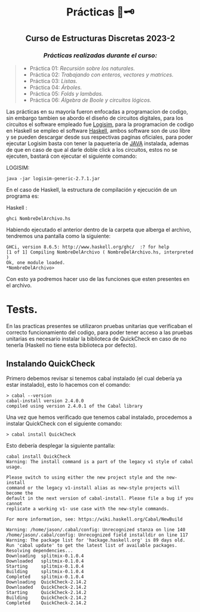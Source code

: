 <div align="center">

# Prácticas 📜🗝️

##   Curso de Estructuras Discretas 2023-2
 
###  <em> Prácticas realizadas durante el curso: </em>
</div>

> -  Práctica 01: <em> Recursión sobre los naturales. </em>
> -  Práctica 02: <em> Trabajando con enteros, vectores y matrices. </em>
> -  Práctica 03: <em> Listas. </em>
> -  Práctica 04: <em> Árboles. </em>
> -  Práctica 05: <em> Folds y lambdas. </em>
> -  Práctica 06: <em> Álgebra de Boole y circuitos lógicos. </em>




Las prácticas en su mayoría fueron enfocadas a programacion de codigo, sin embargo tambien se abordo el diseño de circuitos digitales, para los circuitos el software empleado fue [Logisim](http://www.cburch.com/logisim/), para la programacion de codigo en Haskell se empleo el software [Haskell](https://www.haskell.org/), ambos software son de uso libre y se pueden descargar desde sus respectivas paginas oficiales, para poder ejecutar Logisim basta con tener la paqueteria de [JAVA](https://www.oracle.com/java/technologies/downloads/) instalada, ademas de que en caso de que al darle doble click a los circuitos, estos no se ejecuten, bastará con ejecutar el siguiente comando:

LOGISIM:
```
java -jar logisim-generic-2.7.1.jar
```

En el caso de Haskell, la estructura de compilación y ejecución de un programa es:

Haskell :
```
ghci NombreDelArchivo.hs
```

Habiendo ejecutado el anterior dentro de la carpeta que alberga el archivo, tendremos una pantalla como la siguiente:

```
GHCi, version 8.6.5: http://www.haskell.org/ghc/  :? for help
[1 of 1] Compiling NombreDelArchivo ( NombreDelArchivo.hs, interpreted )
Ok, one module loaded.
*NombreDelArchivo>
```

Con esto ya podremos hacer uso de las funciones que esten presentes en el archivo.


# Tests.

En las practicas presentes se utilizaron pruebas unitarias que verificaban el correcto funcionamiento del codigo, para poder tener acceso a las pruebas unitarias
es necesario instalar la biblioteca de QuickCheck en caso de no tenerla (Haskell no tiene esta biblioteca por defecto).


## Instalando QuickCheck
Primero debemos revisar si tenemos cabal instalado (el cual debería ya estar instalado), esto lo hacemos con el comando:

```
> cabal --version
cabal-install version 2.4.0.0
compiled using version 2.4.0.1 of the Cabal library 
```

Una vez que hemos verificado que tenemos cabal instalado, procedemos a instalar QuickCheck con el siguiente comando:

```
> cabal install QuickCheck
```

Esto debería desplegar la siguiente pantalla:

    cabal install QuickCheck
    Warning: The install command is a part of the legacy v1 style of cabal usage.

    Please switch to using either the new project style and the new-install
    command or the legacy v1-install alias as new-style projects will become the
    default in the next version of cabal-install. Please file a bug if you cannot
    replicate a working v1- use case with the new-style commands.

    For more information, see: https://wiki.haskell.org/Cabal/NewBuild

    Warning: /home/jason/.cabal/config: Unrecognized stanza on line 140
    /home/jason/.cabal/config: Unrecognized field installdir on line 117
    Warning: The package list for 'hackage.haskell.org' is 89 days old.
    Run 'cabal update' to get the latest list of available packages.
    Resolving dependencies...
    Downloading  splitmix-0.1.0.4
    Downloaded   splitmix-0.1.0.4
    Starting     splitmix-0.1.0.4
    Building     splitmix-0.1.0.4
    Completed    splitmix-0.1.0.4
    Downloading  QuickCheck-2.14.2
    Downloaded   QuickCheck-2.14.2
    Starting     QuickCheck-2.14.2
    Building     QuickCheck-2.14.2
    Completed    QuickCheck-2.14.2
